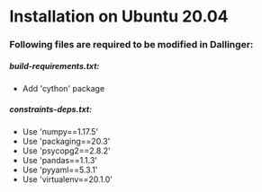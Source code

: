 # Installation on Ubuntu 20.04

### Following files are required to be modified in Dallinger:

##### build-requirements.txt:
* Add 'cython' package

##### constraints-deps.txt:
* Use 'numpy==1.17.5'
* Use 'packaging==20.3'
* Use 'psycopg2==2.8.2'
* Use 'pandas==1.1.3'
* Use 'pyyaml==5.3.1'
* Use 'virtualenv==20.1.0'

